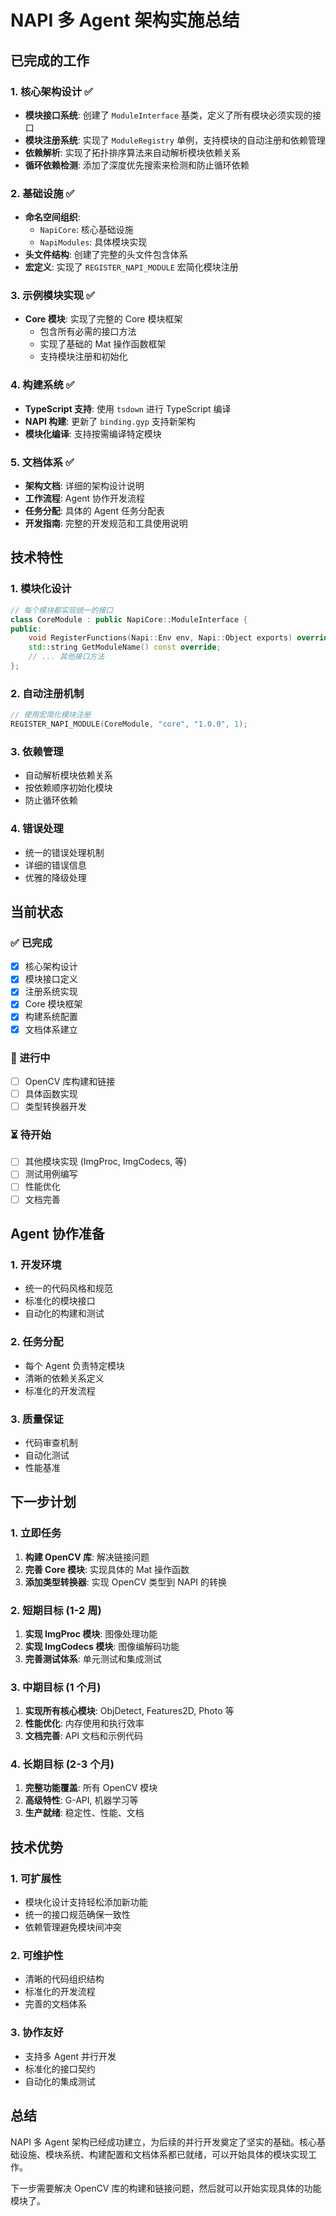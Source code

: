 # NAPI 多 Agent 架构实施总结

## 已完成的工作

### 1. 核心架构设计 ✅
- **模块接口系统**: 创建了 `ModuleInterface` 基类，定义了所有模块必须实现的接口
- **模块注册系统**: 实现了 `ModuleRegistry` 单例，支持模块的自动注册和依赖管理
- **依赖解析**: 实现了拓扑排序算法来自动解析模块依赖关系
- **循环依赖检测**: 添加了深度优先搜索来检测和防止循环依赖

### 2. 基础设施 ✅
- **命名空间组织**: 
  - `NapiCore`: 核心基础设施
  - `NapiModules`: 具体模块实现
- **头文件结构**: 创建了完整的头文件包含体系
- **宏定义**: 实现了 `REGISTER_NAPI_MODULE` 宏简化模块注册

### 3. 示例模块实现 ✅
- **Core 模块**: 实现了完整的 Core 模块框架
  - 包含所有必需的接口方法
  - 实现了基础的 Mat 操作函数框架
  - 支持模块注册和初始化

### 4. 构建系统 ✅
- **TypeScript 支持**: 使用 `tsdown` 进行 TypeScript 编译
- **NAPI 构建**: 更新了 `binding.gyp` 支持新架构
- **模块化编译**: 支持按需编译特定模块

### 5. 文档体系 ✅
- **架构文档**: 详细的架构设计说明
- **工作流程**: Agent 协作开发流程
- **任务分配**: 具体的 Agent 任务分配表
- **开发指南**: 完整的开发规范和工具使用说明

## 技术特性

### 1. 模块化设计
```cpp
// 每个模块都实现统一的接口
class CoreModule : public NapiCore::ModuleInterface {
public:
    void RegisterFunctions(Napi::Env env, Napi::Object exports) override;
    std::string GetModuleName() const override;
    // ... 其他接口方法
};
```

### 2. 自动注册机制
```cpp
// 使用宏简化模块注册
REGISTER_NAPI_MODULE(CoreModule, "core", "1.0.0", 1);
```

### 3. 依赖管理
- 自动解析模块依赖关系
- 按依赖顺序初始化模块
- 防止循环依赖

### 4. 错误处理
- 统一的错误处理机制
- 详细的错误信息
- 优雅的降级处理

## 当前状态

### ✅ 已完成
- [x] 核心架构设计
- [x] 模块接口定义
- [x] 注册系统实现
- [x] Core 模块框架
- [x] 构建系统配置
- [x] 文档体系建立

### 🔄 进行中
- [ ] OpenCV 库构建和链接
- [ ] 具体函数实现
- [ ] 类型转换器开发

### ⏳ 待开始
- [ ] 其他模块实现 (ImgProc, ImgCodecs, 等)
- [ ] 测试用例编写
- [ ] 性能优化
- [ ] 文档完善

## Agent 协作准备

### 1. 开发环境
- 统一的代码风格和规范
- 标准化的模块接口
- 自动化的构建和测试

### 2. 任务分配
- 每个 Agent 负责特定模块
- 清晰的依赖关系定义
- 标准化的开发流程

### 3. 质量保证
- 代码审查机制
- 自动化测试
- 性能基准

## 下一步计划

### 1. 立即任务
1. **构建 OpenCV 库**: 解决链接问题
2. **完善 Core 模块**: 实现具体的 Mat 操作函数
3. **添加类型转换器**: 实现 OpenCV 类型到 NAPI 的转换

### 2. 短期目标 (1-2 周)
1. **实现 ImgProc 模块**: 图像处理功能
2. **实现 ImgCodecs 模块**: 图像编解码功能
3. **完善测试体系**: 单元测试和集成测试

### 3. 中期目标 (1 个月)
1. **实现所有核心模块**: ObjDetect, Features2D, Photo 等
2. **性能优化**: 内存使用和执行效率
3. **文档完善**: API 文档和示例代码

### 4. 长期目标 (2-3 个月)
1. **完整功能覆盖**: 所有 OpenCV 模块
2. **高级特性**: G-API, 机器学习等
3. **生产就绪**: 稳定性、性能、文档

## 技术优势

### 1. 可扩展性
- 模块化设计支持轻松添加新功能
- 统一的接口规范确保一致性
- 依赖管理避免模块间冲突

### 2. 可维护性
- 清晰的代码组织结构
- 标准化的开发流程
- 完善的文档体系

### 3. 协作友好
- 支持多 Agent 并行开发
- 标准化的接口契约
- 自动化的集成测试

## 总结

NAPI 多 Agent 架构已经成功建立，为后续的并行开发奠定了坚实的基础。核心基础设施、模块系统、构建配置和文档体系都已就绪，可以开始具体的模块实现工作。

下一步需要解决 OpenCV 库的构建和链接问题，然后就可以开始实现具体的功能模块了。
